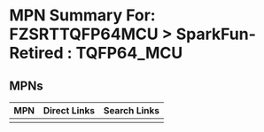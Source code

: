 



# MPN Summary For: FZSRTTQFP64MCU > SparkFun-Retired : TQFP64_MCU

## MPNs
  

|MPN|Direct Links|Search Links|
| :--- | :--- | :--- |
||||
